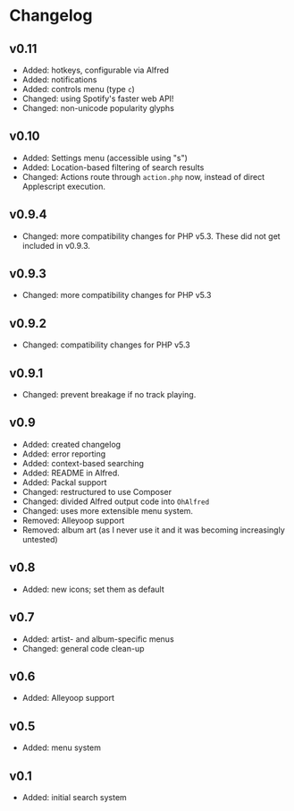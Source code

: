 # Changelog #

## v0.11 ##
- Added: hotkeys, configurable via Alfred
- Added: notifications
- Added: controls menu (type `c`)
- Changed: using Spotify's faster web API!
- Changed: non-unicode popularity glyphs

## v0.10 ##
- Added: Settings menu (accessible using "s")
- Added: Location-based filtering of search results
- Changed: Actions route through `action.php` now, instead of direct Applescript execution.

## v0.9.4 ##
- Changed: more compatibility changes for PHP v5.3. These did not get included in v0.9.3.

## v0.9.3 ##
- Changed: more compatibility changes for PHP v5.3

## v0.9.2 ##
- Changed: compatibility changes for PHP v5.3

## v0.9.1 ##
- Changed: prevent breakage if no track playing.

## v0.9 ##

- Added: created changelog
- Added: error reporting
- Added: context-based searching
- Added: README in Alfred.
- Added: Packal support
- Changed: restructured to use Composer
- Changed: divided Alfred output code into `OhAlfred`
- Changed: uses more extensible menu system.
- Removed: Alleyoop support
- Removed: album art (as I never use it and it was becoming increasingly untested)

## v0.8 ##
- Added: new icons; set them as default

## v0.7 ##
- Added: artist- and album-specific menus
- Changed: general code clean-up

## v0.6 ##
- Added: Alleyoop support

## v0.5 ##
- Added: menu system

## v0.1 ##
- Added: initial search system
